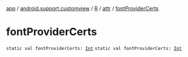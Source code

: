 [app](../../../index.md) / [android.support.customview](../../index.md) / [R](../index.md) / [attr](index.md) / [fontProviderCerts](./font-provider-certs.md)

# fontProviderCerts

`static val fontProviderCerts: `[`Int`](https://kotlinlang.org/api/latest/jvm/stdlib/kotlin/-int/index.html)
`static val fontProviderCerts: `[`Int`](https://kotlinlang.org/api/latest/jvm/stdlib/kotlin/-int/index.html)